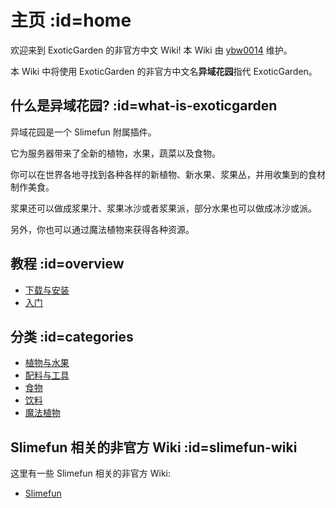 # 主页 :id=home

欢迎来到 ExoticGarden 的非官方中文 Wiki! 本 Wiki 由 [ybw0014](https://github.com/ybw0014) 维护。

本 Wiki 中将使用 ExoticGarden 的非官方中文名**异域花园**指代 ExoticGarden。

## 什么是异域花园? :id=what-is-exoticgarden

异域花园是一个 Slimefun 附属插件。

它为服务器带来了全新的植物，水果，蔬菜以及食物。

你可以在世界各地寻找到各种各样的新植物、新水果、浆果丛，并用收集到的食材制作美食。

浆果还可以做成浆果汁、浆果冰沙或者浆果派，部分水果也可以做成冰沙或派。

另外，你也可以通过魔法植物来获得各种资源。

## 教程 :id=overview

- [下载与安装](/Install-ExoticGarden)
- [入门](/Getting-Started)

## 分类 :id=categories

- [植物与水果](/Plants-and-Fruits)
- [配料与工具](/Items)
- [食物](/Food)
- [饮料](/Drinks)
- [魔法植物](/Magical-Plants)

## Slimefun 相关的非官方 Wiki :id=slimefun-wiki

这里有一些 Slimefun 相关的非官方 Wiki:

- [Slimefun](https://slimefun.guizhanss.wiki/)
